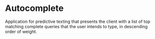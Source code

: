 # Autocomplete
Application for predictive texting that presents the client with a list of top matching complete queries that the user intends to type, in descending order of weight.
